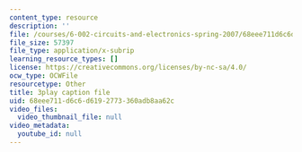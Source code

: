 ```yaml
---
content_type: resource
description: ''
file: /courses/6-002-circuits-and-electronics-spring-2007/68eee711d6c6d6192773360adb8aa62c_TXJIhDHtHSI.srt
file_size: 57397
file_type: application/x-subrip
learning_resource_types: []
license: https://creativecommons.org/licenses/by-nc-sa/4.0/
ocw_type: OCWFile
resourcetype: Other
title: 3play caption file
uid: 68eee711-d6c6-d619-2773-360adb8aa62c
video_files:
  video_thumbnail_file: null
video_metadata:
  youtube_id: null
---
```

